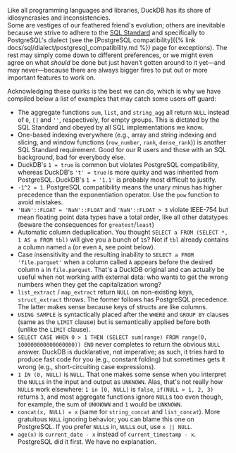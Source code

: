 Like all programming languages and libraries, DuckDB has its share of idiosyncrasies and inconsistencies.  
Some are vestiges of our feathered friend's evolution; others are inevitable because we strive to adhere to the [SQL Standard](https://blog.ansi.org/sql-standard-iso-iec-9075-2023-ansi-x3-135/) and specifically to PostgreSQL's dialect (see the [PostgreSQL compatibility]({% link docs/sql/dialect/postgresql_compatibility.md %}) page for exceptions).
The rest may simply come down to different preferences, or we might even agree on what _should_ be done but just haven’t gotten around to it yet—and may never—because there are always bigger fires to put out or more important features to work on.

Acknowledging these quirks is the best we can do, which is why we have compiled below a list of examples that may catch some users off guard: 

- The aggregate functions `sum`, `list`, and `string_agg` all return `NULL` instead of `0`, `[]` and `''`, respectively, for empty groups. This is dictated by the SQL Standard and obeyed by all SQL implementations we know.
- One-based indexing everywhere (e.g., array and string indexing and slicing, and window functions (`row_number`, `rank`, `dense_rank`)) is another SQL Standard requirement. Good for our R users and those with an SQL background, bad for everybody else.
- DuckDB's `1 = true` is common but violates PostgreSQL compatibility, whereas DuckDB's `'t' = true` is more quirky and was inherited from PostgreSQL. DuckDB's `1 = '1.1'` is probably most difficult to justify.
- `-1^2 = 1`. PostgreSQL compatibility means the unary minus has higher precedence than the exponentiation operator. Use the `pow` function to avoid mistakes. 
- `'NaN'::FLOAT = 'NaN'::FLOAT` and `'NaN'::FLOAT > 3` violate IEEE-754 but mean floating point data types have a total order, like all other datatypes (beware the consequences for `greatest`/`least`)
- Automatic column deduplication. You thought `SELECT a FROM (SELECT *, 1 AS a FROM tbl)` will give you a bunch of `1`s? Not if `tbl` already contains a column named `a` (or even `A`, see point below).
- Case insensitivity and the resulting inability to `SELECT a FROM 'file.parquet'` when a column called `A` appears before the desired column `a` in `file.parquet`. That's a DuckDB original and can actually be useful when not working with external data: who wants to get the wrong numbers when they get the capitalization wrong?
- `list_extract` / `map_extract` return `NULL` on non-existing keys, `struct_extract` throws. The former follows has PostgreSQL precedence. The latter makes sense because keys of structs are like columns. 
- `USING SAMPLE` is syntactically placed after the `WHERE` and `GROUP BY` clauses (same as the `LIMIT` clause) but is semantically applied before both (unlike the `LIMIT` clause).
- `SELECT CASE WHEN 0 > 1 THEN (SELECT sum(range) FROM range(0, 100000000000000000)) END` never completes to return the obvious `NULL` answer. DuckDB is ducklarative, not imperative; as such, it tries hard to produce fast code for you (e.g., constant folding) but sometimes gets it wrong (e.g., short-circuiting case expressions).
- `1 IN (0, NULL)` is `NULL`. That one makes some sense when you interpret the `NULL`s in the input and output as `UNKNOWN`. Alas, that's not really how `NULL`s work elsewhere: `1 in [0, NULL]` is `false`, `if(NULL > 1, 2, 3)` returns `3`, and most aggregate functions ignore  `NULL`s too even though, for example, the sum of `UNKNOWN` and `1` would be `UNKNOWN`.
- `concat(x, NULL) = x` (same for `string_concat` and `list_concat`). More gratuitous `NULL` ignoring behavior; you can blame this one on PostgreSQL. If you prefer `NULL`s in, `NULL`s out, use `x || NULL`.
- `age(x)` is `current_date - x` instead of `current_timestamp - x`. PostgreSQL did it first. We have no explanation.
